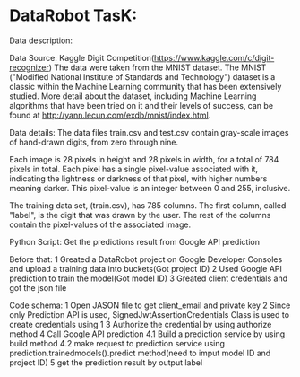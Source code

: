 # DataRobot TasK:
Data description:

  Data Source: Kaggle Digit Competition(https://www.kaggle.com/c/digit-recognizer)
  The data were taken from the MNIST dataset. The MNIST ("Modified National Institute of Standards and Technology") dataset      is   a classic within the Machine Learning community that has been extensively studied.  More detail about the dataset,        including   Machine Learning algorithms that have been tried on it and their levels of success, can be found at http://yann.lecun.com/exdb/mnist/index.html.   

  Data details:
  The data files train.csv and test.csv contain gray-scale images of hand-drawn digits, from zero through nine.

  Each image is 28 pixels in height and 28 pixels in width, for a total of 784 pixels in total. Each pixel has a single          pixel-value associated with it, indicating the lightness or darkness of that pixel, with higher numbers meaning darker.        This pixel-value is an integer between 0 and 255, inclusive.

  The training data set, (train.csv), has 785 columns. The first column, called "label", is the digit that was drawn by the      user. The rest of the columns contain the pixel-values of the associated image.

Python Script: Get the predictions result from Google API prediction

  Before that:
  1 Greated a DataRobot project on Google Developer Consoles and upload a training data into buckets(Got project ID)
  2 Used Google API prediction to train the model(Got model ID)
  3 Greated client credentials and got the json file

  Code schema:
  1 Open JASON file to get client_email and private key
  2 Since only Prediction API is used, SignedJwtAssertionCredentials Class is used to create credentials using 1
  3 Authorize the credential by using authorize method
  4 Call Google API prediction
    4.1 Build a prediction service by using build method
    4.2 make request to prediction service using prediction.trainedmodels().predict method(need to imput model ID and project ID)
  5 get the prediction result by output label



